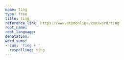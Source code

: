 ```yaml
---
name: ting
type: free
title: ting
reference_link: https://www.etymonline.com/word/ting
root_name: 
root_language: 
denotation: 
word_sums:
- sum: 'Ting + '
  respelling: ting
---
```

